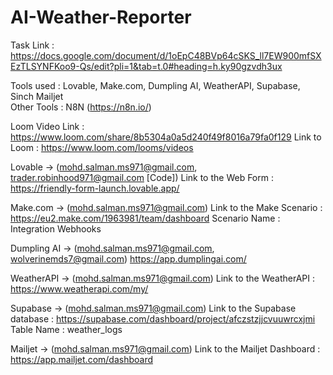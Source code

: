 # AI-Weather-Reporter

Task Link : https://docs.google.com/document/d/1oEpC48BVp64cSKS_ll7EW900mfSXEzTLSYNFKoo9-Qs/edit?pli=1&tab=t.0#heading=h.ky90gzvdh3ux

Tools used : Lovable, Make.com, Dumpling AI, WeatherAPI, Supabase, Sinch Mailjet <br/>
Other Tools : N8N (https://n8n.io/)

Loom Video Link : https://www.loom.com/share/8b5304a0a5d240f49f8016a79fa0f129
Link to Loom : https://www.loom.com/looms/videos

Lovable ->  (mohd.salman.ms971@gmail.com, trader.robinhood971@gmail.com [Code])
  Link to the Web Form : https://friendly-form-launch.lovable.app/

Make.com -> (mohd.salman.ms971@gmail.com)
  Link to the Make Scenario : https://eu2.make.com/1963981/team/dashboard
  Scenario Name : Integration Webhooks

Dumpling AI -> (mohd.salman.ms971@gmail.com, wolverinemds7@gmail.com)
  https://app.dumplingai.com/

WeatherAPI -> (mohd.salman.ms971@gmail.com)
  Link to the WeatherAPI : https://www.weatherapi.com/my/

Supabase -> (mohd.salman.ms971@gmail.com)
  Link to the Supabase database : https://supabase.com/dashboard/project/afczstzjjcvuuwrcxjmi
  Table Name : weather_logs

Mailjet -> (mohd.salman.ms971@gmail.com)
  Link to the Mailjet Dashboard : https://app.mailjet.com/dashboard
